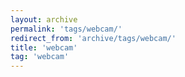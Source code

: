 ```yaml
---
layout: archive
permalink: 'tags/webcam/'
redirect_from: 'archive/tags/webcam/'
title: 'webcam'
tag: 'webcam'
---
```

